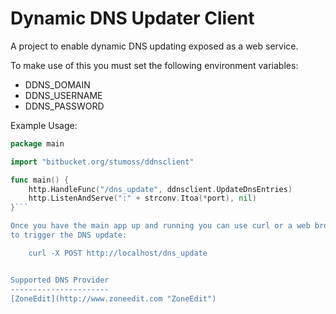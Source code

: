 Dynamic DNS Updater Client
==========================

A project to enable dynamic DNS updating exposed as a web service.

To make use of this you must set the following environment variables:
* DDNS_DOMAIN
* DDNS_USERNAME
* DDNS_PASSWORD

Example Usage:
```go
package main

import "bitbucket.org/stumoss/ddnsclient"

func main() {
    http.HandleFunc("/dns_update", ddnsclient.UpdateDnsEntries)
    http.ListenAndServe(":" + strconv.Itoa(*port), nil)
}```

Once you have the main app up and running you can use curl or a web browser
to trigger the DNS update:

    curl -X POST http://localhost/dns_update


Supported DNS Provider
----------------------
[ZoneEdit](http://www.zoneedit.com "ZoneEdit")
